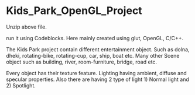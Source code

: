 # Kids_Park_OpenGL_Project

Unzip above file.

run it using Codeblocks.
Here mainly created using glut, OpenGL, C/C++.

The Kids Park project contain different entertainment object.
Such as dolna, dheki, rotating-bike, rotating-cup, car, ship, boat etc.
Many other Scene object such as building, river, room-furniture, bridge, road etc.


Every object has their texture feature.
Lighting having ambient, diffuse and specular properties.
Also there are having 2 type of light 1) Normal light and 2) Spotlight.


